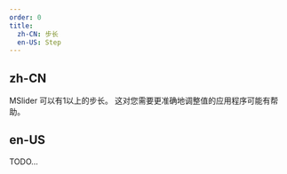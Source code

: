 ```yaml
---
order: 0
title:
  zh-CN: 步长
  en-US: Step
---
```


## zh-CN

MSlider 可以有1以上的步长。 这对您需要更准确地调整值的应用程序可能有帮助。

## en-US

TODO...
